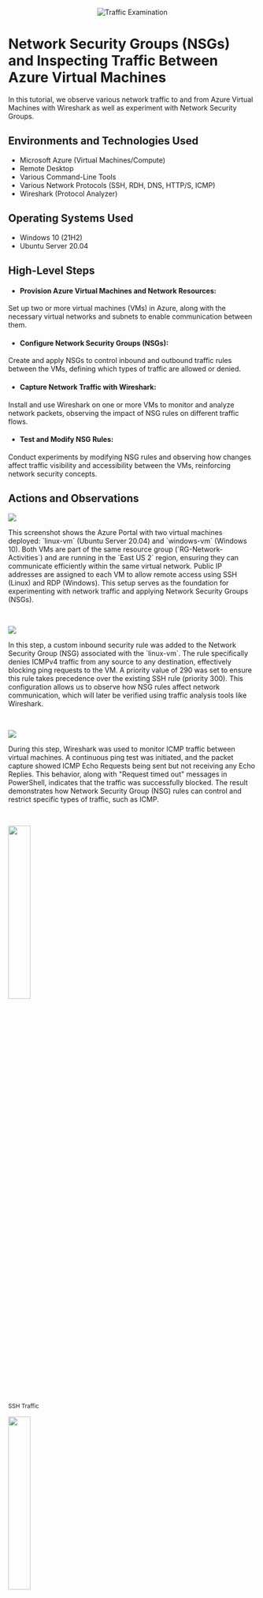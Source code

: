 <p align="center">
<img src="https://i.imgur.com/Ua7udoS.png" alt="Traffic Examination"/>
</p>

<h1>Network Security Groups (NSGs) and Inspecting Traffic Between Azure Virtual Machines</h1>
In this tutorial, we observe various network traffic to and from Azure Virtual Machines with Wireshark as well as experiment with Network Security Groups. <br />


<h2>Environments and Technologies Used</h2>

- Microsoft Azure (Virtual Machines/Compute)
- Remote Desktop
- Various Command-Line Tools
- Various Network Protocols (SSH, RDH, DNS, HTTP/S, ICMP)
- Wireshark (Protocol Analyzer)

<h2>Operating Systems Used </h2>

- Windows 10 (21H2)
- Ubuntu Server 20.04

<h2>High-Level Steps</h2>

- <h4>Provision Azure Virtual Machines and Network Resources: </h4>
Set up two or more virtual machines (VMs) in Azure, along with the necessary virtual networks and subnets to enable communication between them.
- <h4>Configure Network Security Groups (NSGs): </h4>
Create and apply NSGs to control inbound and outbound traffic rules between the VMs, defining which types of traffic are allowed or denied.
- <h4>Capture Network Traffic with Wireshark: </h4>
Install and use Wireshark on one or more VMs to monitor and analyze network packets, observing the impact of NSG rules on different traffic flows.
- <h4>Test and Modify NSG Rules: </h4>
Conduct experiments by modifying NSG rules and observing how changes affect traffic visibility and accessibility between the VMs, reinforcing network security concepts.
<h2>Actions and Observations</h2>

<p>
<img src="https://github.com/user-attachments/assets/bd60f0f5-e414-484a-9769-9f5f035ae9df"/>
</p>
<p>
This screenshot shows the Azure Portal with two virtual machines deployed: `linux-vm` (Ubuntu Server 20.04) and `windows-vm` (Windows 10).  
Both VMs are part of the same resource group (`RG-Network-Activities`) and are running in the `East US 2` region, ensuring they can communicate efficiently within the same virtual network.  
Public IP addresses are assigned to each VM to allow remote access using SSH (Linux) and RDP (Windows).  
This setup serves as the foundation for experimenting with network traffic and applying Network Security Groups (NSGs).
</p>
<br />

<p>
<img src="https://github.com/user-attachments/assets/69cdd02e-f41b-4ceb-8907-a2f836aed7fb"/>
</p>
<p>
In this step, a custom inbound security rule was added to the Network Security Group (NSG) associated with the `linux-vm`.  
The rule specifically denies ICMPv4 traffic from any source to any destination, effectively blocking ping requests to the VM.  
A priority value of 290 was set to ensure this rule takes precedence over the existing SSH rule (priority 300).  
This configuration allows us to observe how NSG rules affect network communication, which will later be verified using traffic analysis tools like Wireshark.
</p>
<br />

<p>
<img src="https://github.com/user-attachments/assets/98e259fd-84c6-4a00-9335-22ac3758f65b"/>
</p>
<p>
During this step, Wireshark was used to monitor ICMP traffic between virtual machines. A continuous ping test was initiated, and the packet capture showed ICMP Echo Requests being sent but not receiving any Echo Replies. This behavior, along with "Request timed out" messages in PowerShell, indicates that the traffic was successfully blocked. The result demonstrates how Network Security Group (NSG) rules can control and restrict specific types of traffic, such as ICMP.
</p>
<br />

<p>
  <img src="https://github.com/user-attachments/assets/d92b1153-e95c-4776-9a39-34f7420975ff" width="30%"><br><sub>SSH Traffic</sub>
  
  <img src="https://github.com/user-attachments/assets/d8c9052b-02e9-4fba-b83a-abd8b2efefa6" width="30%"><br><sub>DNS Traffic</sub>
  
  <img src="https://github.com/user-attachments/assets/f30b7910-5265-4949-a79f-27632155f4a7" width="30%"><br><sub>RDP (Port 3389)</sub>
</p>
<p>
These images collectively demonstrate the impact of modifying Network Security Group (NSG) rules on traffic visibility and communication between virtual machines. The first screenshot shows successful SSH access to a VM, confirming that the relevant port is open. The second image captures DNS resolution activity, verifying name resolution functionality across the network. The third screenshot highlights RDP traffic on port 3389, showing secure remote desktop connections. Together, these tests illustrate how enabling or restricting specific ports in NSG rules directly influences network accessibility and security. Monitoring these interactions with tools like Wireshark reinforces key network security concepts in a practical context.

</p>
<br />
